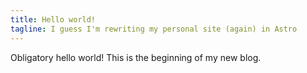 ```yaml
---
title: Hello world!
tagline: I guess I'm rewriting my personal site (again) in Astro
---
```


Obligatory hello world! This is the beginning of my new blog.
